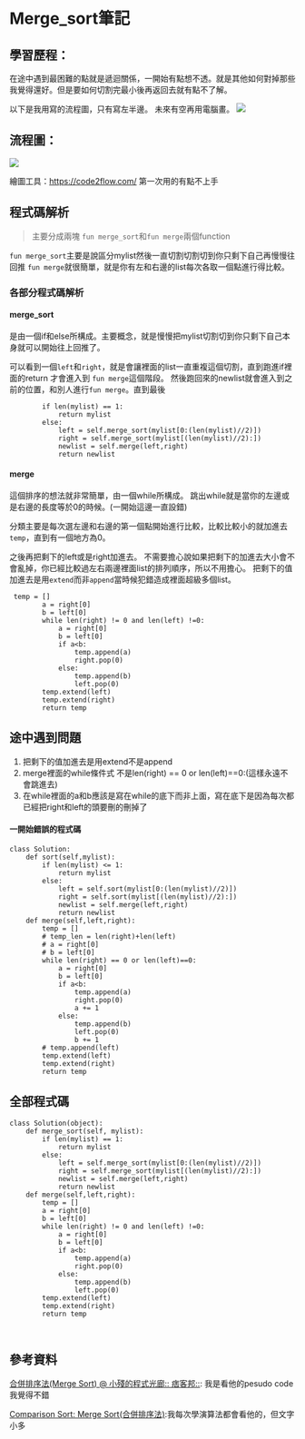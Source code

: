# Merge_sort筆記

## 學習歷程：
在途中遇到最困難的點就是遞迴關係，一開始有點想不透。就是其他如何對掉那些我覺得還好。但是要如何切割完最小後再返回去就有點不了解。


以下是我用寫的流程圖，只有寫左半邊。
未來有空再用電腦畫。
![](https://i.imgur.com/ZJQjSu9.jpg)


## 流程圖：
![](https://i.imgur.com/YYEtCPq.png)

繪圖工具：https://code2flow.com/
第一次用的有點不上手


## 程式碼解析

>主要分成兩塊
`fun merge_sort`和`fun merge`兩個function

`fun merge_sort`主要是說區分mylist然後一直切割切割切到你只剩下自己再慢慢往回推
`fun merge`就很簡單，就是你有左和右邊的list每次各取一個點進行得比較。

### 各部分程式碼解析
#### merge_sort
是由一個if和else所構成。主要概念，就是慢慢把mylist切割切到你只剩下自己本身就可以開始往上回推了。

可以看到一個`left`和`right`，就是會讓裡面的list一直重複這個切割，直到跑進if裡面的return 才會進入到 `fun merge`這個階段。
然後跑回來的newlist就會進入到之前的位置，和別人進行`fun merge`。直到最後
```python=
        if len(mylist) == 1:
            return mylist
        else:
            left = self.merge_sort(mylist[0:(len(mylist)//2)])
            right = self.merge_sort(mylist[(len(mylist)//2):])
            newlist = self.merge(left,right)
            return newlist

```

#### merge
這個排序的想法就非常簡單，由一個while所構成。
跳出while就是當你的左邊或是右邊的長度等於0的時候。(一開始這邊一直設錯)

分類主要是每次選左邊和右邊的第一個點開始進行比較，比較比較小的就加進去`temp`，直到有一個地方為0。

之後再把剩下的left或是right加進去。
不需要擔心說如果把剩下的加進去大小會不會亂掉，你已經比較過左右兩邊裡面list的排列順序，所以不用擔心。
把剩下的值加進去是用`extend`而非`append`當時候犯錯造成裡面超級多個list。
```python=
 temp = []
        a = right[0]
        b = left[0]
        while len(right) != 0 and len(left) !=0:
            a = right[0]
            b = left[0]
            if a<b:
                temp.append(a)
                right.pop(0)
            else:
                temp.append(b)
                left.pop(0)
        temp.extend(left)       
        temp.extend(right)
        return temp 

```



## 途中遇到問題

1. 把剩下的值加進去是用extend不是append
2. merge裡面的while條件式
不是len(right) == 0 or len(left)==0:(這樣永遠不會跳進去)
3. 在while裡面的a和b應該是寫在while的底下而非上面，寫在底下是因為每次都已經把right和left的頭要刪的刪掉了

#### 一開始錯誤的程式碼
```python=
class Solution:
    def sort(self,mylist):
        if len(mylist) <= 1:
            return mylist
        else:
            left = self.sort(mylist[0:(len(mylist)//2)])
            right = self.sort(mylist[(len(mylist)//2):])
            newlist = self.merge(left,right)
            return newlist
    def merge(self,left,right):
        temp = []
        # temp_len = len(right)+len(left)
        # a = right[0]
        # b = left[0]
        while len(right) == 0 or len(left)==0:
            a = right[0]
            b = left[0]
            if a<b:
                temp.append(a)
                right.pop(0)
                a += 1
            else:
                temp.append(b)
                left.pop(0)
                b += 1
        # temp.append(left)
        temp.extend(left)
        temp.extend(right)
        return temp

```

## 全部程式碼


```python=
class Solution(object):
    def merge_sort(self, mylist):
        if len(mylist) == 1:
            return mylist
        else:
            left = self.merge_sort(mylist[0:(len(mylist)//2)])
            right = self.merge_sort(mylist[(len(mylist)//2):])
            newlist = self.merge(left,right)
            return newlist
    def merge(self,left,right):
        temp = []
        a = right[0]
        b = left[0]
        while len(right) != 0 and len(left) !=0:
            a = right[0]
            b = left[0]
            if a<b:
                temp.append(a)
                right.pop(0)
            else:
                temp.append(b)
                left.pop(0)
        temp.extend(left)       
        temp.extend(right)
        return temp 



```

## 參考資料
[合併排序法(Merge Sort) @ 小殘的程式光廊:: 痞客邦::](https://emn178.pixnet.net/blog/post/87965707):
我是看他的pesudo code我覺得不錯

[Comparison Sort: Merge Sort(合併排序法)](http://alrightchiu.github.io/SecondRound/comparison-sort-merge-sorthe-bing-pai-xu-fa.html):我每次學演算法都會看他的，但文字小多